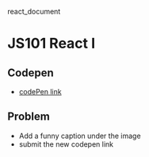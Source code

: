 react_document
# JS101 React I
## Codepen
- [codePen link](https://codepen.io/ctqdwmkm-the-vuer/pen/VwRozzj)
## Problem
- Add a funny caption under the image
- submit the new codepen link